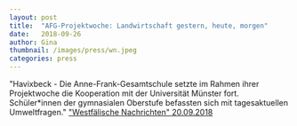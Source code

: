 ```yaml
---
layout: post
title:  "AFG-Projektwoche: Landwirtschaft gestern, heute, morgen"
date:   2018-09-26
author: Gina
thumbnail: /images/press/wn.jpeg
categories: press
---
```

"Havixbeck - Die Anne-Frank-Gesamtschule setzte im Rahmen ihrer Projektwoche die Kooperation mit der Universität Münster fort. Schüler\*innen der gymnasialen Oberstufe befassten sich mit tagesaktuellen Umweltfragen."
<a href="https://m.wn.de/Muensterland/Kreis-Coesfeld/Havixbeck/3483175-AFG-Projektwoche-Landwirtschaft-gestern-heute-morgen" target="_blank">"Westfälische Nachrichten" 20.09.2018</a>
